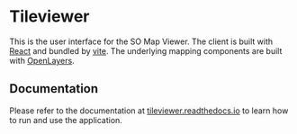# Tileviewer

This is the user interface for the SO Map Viewer. The client is built with [React](https://react.dev/) and bundled by [vite](https://vite.dev/). The underlying mapping components are built with [OpenLayers](https://openlayers.org/).

## Documentation

Please refer to the documentation at [tileviewer.readthedocs.io](https://tileviewer.readthedocs.io/en/latest/index.html) to learn how to run and use the application.
